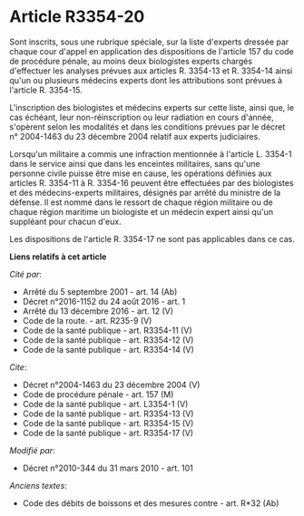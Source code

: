 # Article R3354-20

Sont inscrits, sous une rubrique spéciale, sur la liste d'experts dressée par chaque cour d'appel en application des
dispositions de l'article 157 du code de procédure pénale, au moins deux biologistes experts chargés d'effectuer les analyses
prévues aux articles R. 3354-13 et R. 3354-14 ainsi qu'un ou plusieurs médecins experts dont les attributions sont prévues à
l'article R. 3354-15.

L'inscription des biologistes et médecins experts sur cette liste, ainsi que, le cas échéant, leur non-réinscription ou leur
radiation en cours d'année, s'opèrent selon les modalités et dans les conditions prévues par le décret n° 2004-1463 du 23
décembre 2004 relatif aux experts judiciaires. 

Lorsqu'un militaire a commis une infraction mentionnée à l'article L. 3354-1 dans le service ainsi que dans les enceintes
militaires, sans qu'une personne civile puisse être mise en cause, les opérations définies aux articles R. 3354-11 à R.
3354-16 peuvent être effectuées par des biologistes et des médecins-experts militaires, désignés par arrêté du ministre de la
défense. Il est nommé dans le ressort de chaque région militaire ou de chaque région maritime un biologiste et un médecin
expert ainsi qu'un suppléant pour chacun d'eux. 

Les dispositions de l'article R. 3354-17 ne sont pas applicables dans ce cas.

**Liens relatifs à cet article**

_Cité par_:

  - Arrêté du 5 septembre 2001 - art. 14 (Ab)
  - Décret n°2016-1152 du 24 août 2016 - art. 1
  - Arrêté du 13 décembre 2016 - art. 12 (V)
  - Code de la route. - art. R235-9 (V)
  - Code de la santé publique - art. R3354-11 (V)
  - Code de la santé publique - art. R3354-12 (V)
  - Code de la santé publique - art. R3354-14 (V)

_Cite_:

  - Décret n°2004-1463 du 23 décembre 2004 (V)
  - Code de procédure pénale - art. 157 (M)
  - Code de la santé publique - art. L3354-1 (V)
  - Code de la santé publique - art. R3354-13 (V)
  - Code de la santé publique - art. R3354-15 (V)
  - Code de la santé publique - art. R3354-17 (V)

_Modifié par_:

  - Décret n°2010-344 du 31 mars 2010 - art. 101

_Anciens textes_:

  - Code des débits de boissons et des mesures contre  - art. R*32 (Ab)
